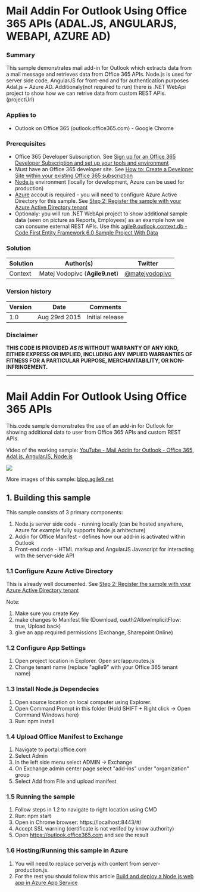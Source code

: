 # Mail Addin For Outlook Using Office 365 APIs (ADAL.JS, ANGULARJS, WEBAPI, AZURE AD) #

### Summary ###
This sample demonstrates mail add-in for Outlook which extracts data from a mail message and retrieves data from Office 365 APIs. Node.js is used for server side code, AngularJS for front-end and for authentication purposes Adal.js + Azure AD. Additionaly(not required to run) there is .NET WebApi project to show how we can retrive data from custom REST APIs. (projectUrl)

### Applies to ###
-  Outlook on Office 365 (outlook.office365.com) - Google Chrome

### Prerequisites ###
-  Office 365 Developer Subscription. See [Sign up for an Office 365 Developer Subscription and set up your tools and environment](https://msdn.microsoft.com/EN-US/library/office/fp179924.aspx)
-  Must have an Office 365 developer site. See [How to: Create a Developer Site within your existing Office 365 subscription](https://msdn.microsoft.com/en-us/library/office/jj692554.aspx)
-  [Node.js](https://nodejs.org) environment (locally for development, Azure can be used for production)
- [Azure](http://azure.microsoft.com) accout is required - you will need to configure Azure Active Directory for this sample. See [Step 2: Register the sample with your Azure Active Directory tenant](https://github.com/AzureADSamples/SinglePageApp-AngularJS-DotNet#step-2--register-the-sample-with-your-azure-active-directory-tenant)
- Optionaly: you will run .NET WebApi project to show additional sample data (seen on picture as Reports, Employees) as an example how we can consume external REST APIs. Use this [agile9.outlook.context.db - Code First Entity Framework 6.0 Sample Project With Data](https://github.com/matejv1/agile9.outlook.context.db)

### Solution ###
Solution | Author(s) | Twitter
---------|-----------|--------
Context  | Matej Vodopivc (**Agile9.net**) | [@matejvodopivc](https://twitter.com/matejvodopivc)



### Version history ###
Version  | Date | Comments
---------| -----| --------
1.0  | Aug 29rd 2015 | Initial release

### Disclaimer ###
**THIS CODE IS PROVIDED *AS IS* WITHOUT WARRANTY OF ANY KIND, EITHER EXPRESS OR IMPLIED, INCLUDING ANY IMPLIED WARRANTIES OF FITNESS FOR A PARTICULAR PURPOSE, MERCHANTABILITY, OR NON-INFRINGEMENT.**


----------

# Mail Addin For Outlook Using Office 365 APIs #
This code sample demonstrates the use of an add-in for Outlook for showing additional data to user from Office 365 APIs and custom REST APIs.

Video of the working sample:  [YouTube - Mail Addin for Outlook - Office 365, Adal.js, AngularJS, Node.js](https://www.youtube.com/watch?v=EhppDWba6XY)

![](https://agile9blog.files.wordpress.com/2015/08/snagit0.png?w=672&h=372&crop=1)

More images of this sample: [blog.agile9.net](http://blog.agile9.net/2015/08/18/mail-addin-for-outlook-using-office-365-apis-adal-js-angularjs-webapi-azure-ad/)

## 1. Building this sample ##
This sample consists of 3 primary components:

1. Node.js server side code - running locally (can be hosted anywhere, Azure for example fully supports Node.js arhitecture)
2. Addin for Office Manifest - defines how our add-in is activated within Outlook
3. Front-end code - HTML markup and AngularJS Javascript for interacting with the server-side API


### 1.1 Configure Azure Active Directory ###

This is already well documented. See [Step 2: Register the sample with your Azure Active Directory tenant](https://github.com/AzureADSamples/SinglePageApp-AngularJS-DotNet#step-2--register-the-sample-with-your-azure-active-directory-tenant)

Note:
1. Make sure you create Key
2. make changes to Manifest file (Download, oauth2AllowImplicitFlow: true, Upload back)
3. give an app required permissions (Exchange, Sharepoint Online)

### 1.2 Configure App Settings ###

1. Open project location in Explorer. Open src/app.routes.js
2. Change tenant name (replace "agile9" with your Office 365 tenant name)

### 1.3 Install Node.js Dependecies ###

1. Open source location on local computer using Explorer. 
2. Open Command Prompt in this folder (Hold SHIFT + Right click -> Open Command Windows here)
3. Run: npm install

### 1.4 Upload Office Manifest to Exchange ###

1. Navigate to portal.office.com
2. Select Admin
3. In the left side menu select ADMIN -> Exchange
4. On Exchange admin center page select "add-ins" under "organization" group
5. Select Add from File and upload manifest

### 1.5 Running the sample

1. Follow steps in 1.2 to navigate to right location using CMD
2. Run: npm start
3. Open in Chrome browser: https://localhost:8443/#/ 
4. Accept SSL warning (certificate is not verifed by know authority)
5. Open https://outlook.office365.com and see the result

### 1.6 Hosting/Running this sample in Azure 

1. You will need to replace server.js with content from server-production.js. 
2. For the rest you should follow this article [Build and deploy a Node.js web app in Azure App Service](https://azure.microsoft.com/en-us/documentation/articles/web-sites-nodejs-develop-deploy-mac/?utm_content=buffer1e07e&utm_medium=social&utm_source=twitter.com&utm_campaign=buffer)
 

